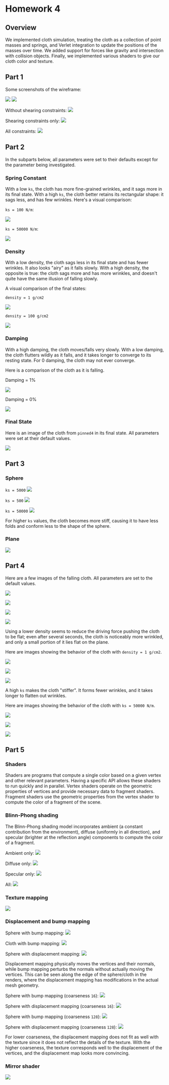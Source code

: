 # Homework 4

## Overview

We implemented cloth simulation, treating the cloth as a collection of point masses and springs,
and Verlet integration to update the positions of the masses over time.
We added support for forces like gravity and intersection with collision objects.
Finally, we implemented various shaders to give our cloth color and texture.

## Part 1

Some screenshots of the wireframe:

![](images/p1_full_mesh.png)
![](images/p1_zoomed_mesh.png)

Without shearing constraints:
![](images/p1_wo_shearing.png)

Shearing constraints only:
![](images/p1_shearing_only.png)

All constraints:
![](images/p1_all.png)

## Part 2

In the subparts below, all parameters were set to their defaults
except for the parameter being investigated.

### Spring Constant

With a low `ks`, the cloth has more fine-grained wrinkles, and it sags more in its final state.
With a high `ks`, the cloth better retains its rectangular shape: it sags less, and has few wrinkles.
Here's a visual comparison:

`ks = 100 N/m`:

![](images/p2_ks_100.png)

`ks = 50000 N/m`:

![](images/p2_ks_50k.png)

### Density

With a low density, the cloth sags less in its final state and has fewer wrinkles.
It also looks "airy" as it falls slowly.
With a high density, the opposite is true: the cloth sags more and has more wrinkles,
and doesn't quite have the same illusion of falling slowly.

A visual comparison of the final states:

`density = 1 g/cm2`

![](images/p2_density_1.png)

`density = 100 g/cm2`

![](images/p2_density_100.png)

### Damping

With a high damping, the cloth moves/falls very slowly.
With a low damping, the cloth flutters wildly as it falls,
and it takes longer to converge to its resting state.
For 0 damping, the cloth may not ever converge.

Here is a comparison of the cloth as it is falling.

Damping = 1%

![](images/p2_high_damping.png)

Damping = 0%

![](images/p2_low_damping.png)

### Final State

Here is an image of the cloth from `pinned4` in its final state.
All parameters were set at their default values.

![](images/p2_default_pinned4.png)


## Part 3

### Sphere

`ks = 5000`
![](images/p3_5000.png)

`ks = 500`
![](images/p3_500.png)

`ks = 50000`
![](images/p3_50000.png)

For higher `ks` values, the cloth becomes more stiff, causing it to have less folds and conform less to the shape of the sphere.

### Plane
![](images/p3_plane.png)

## Part 4

Here are a few images of the falling cloth. All parameters are set to the default values.

![](images/p4_img0.png)

![](images/p4_img1.png)

![](images/p4_img2.png)

![](images/p4_img3.png)

Using a lower density seems to reduce the driving force pushing the cloth to be flat;
even after several seconds, the cloth is noticeably more wrinkled, and only a small
portion of it lies flat on the plane.

Here are images showing the behavior of the cloth with `density = 1 g/cm2`.

![](images/p4_dens1_img0.png)

![](images/p4_dens1_img1.png)

![](images/p4_dens1_img2.png)

A high `ks` makes the cloth "stiffer". It forms fewer wrinkles, and
it takes longer to flatten out wrinkles.

Here are images showing the behavior of the cloth with `ks = 50000 N/m`.

![](images/p4_ks_50k_img0.png)

![](images/p4_ks_50k_img1.png)

![](images/p4_ks_50k_img2.png)

## Part 5

### Shaders

Shaders are programs that compute a single color based on a given vertex and other relevant parameters. Having a specific API allows these shaders to run quickly and in parallel.
Vertex shaders operate on the geometric properties of vertices and provide necessary data to fragment shaders. Fragment shaders use the geometric properties from the vertex shader
to compute the color of a fragment of the scene.

### Blinn-Phong shading

The Blinn-Phong shading model incorporates ambient (a constant contribution from the environment), diffuse (uniformly in all direction), and specular (brighter at the reflection angle) components to compute the color of a fragment.

Ambient only:
![](images/p5_t2_ambient_only.png)

Diffuse only:
![](images/p5_t2_diffuse_only.png)

Specular only:
![](images/p5_t2_specular_only.png)

All:
![](images/p5_t2_all.png)

### Texture mapping

![](images/p5_t3.png)

### Displacement and bump mapping

Sphere with bump mapping:
![](images/p5_sphere_bump.png)

Cloth with bump mapping:
![](images/p5_cloth_bump.png)

Sphere with displacement mapping:
![](images/p5_sphere_displacement.png)

Displacement mapping physically moves the vertices and their normals, while bump mapping perturbs the normals without
actually moving the vertices. This can be seen along the edge of the sphere/cloth in the renders, where the displacement mapping
has modifications in the actual mesh geometry.

Sphere with bump mapping (coarseness `16`):
![](images/p5_sphere_bump_16.png)

Sphere with displacement mapping (coarseness `16`):
![](images/p5_sphere_displacement_16.png)

Sphere with bump mapping (coarseness `128`):
![](images/p5_sphere_bump_128.png)

Sphere with displacement mapping (coarseness `128`):
![](images/p5_sphere_displacement_128.png)

For lower coarseness, the displacement mapping does not fit as well with the texture since it does not reflect the details of the texture.
With the higher coarseness, the texture corresponds well to the displacement of the vertices, and the displacement map looks more convincing.

### Mirror shader

![](images/p5_t5.png)

